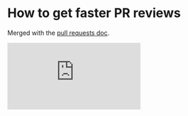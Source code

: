 # How to get faster PR reviews

Merged with the [pull requests doc](pull-requests.md#best-practices-for-faster-reviews).

<!-- BEGIN MUNGE: GENERATED_ANALYTICS -->		
 [![Analytics](https://kubernetes-site.appspot.com/UA-36037335-10/GitHub/docs/devel/faster_reviews.md?pixel)]()		
 <!-- END MUNGE: GENERATED_ANALYTICS -->